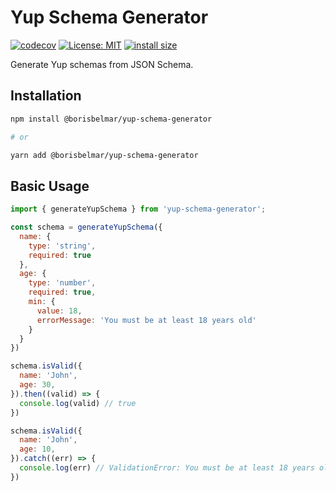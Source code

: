 # Yup Schema Generator

[![codecov](https://codecov.io/gh/borisbelmar/yup-schema-generator/branch/main/graph/badge.svg?token=7G8O21M6C3)](https://codecov.io/gh/borisbelmar/yup-schema-generator)
[![License: MIT](https://img.shields.io/badge/License-MIT-yellow.svg)](https://opensource.org/licenses/MIT)
[![install size](https://packagephobia.com/badge?p=@borisbelmar/yup-schema-generator)](https://packagephobia.com/result?p=@borisbelmar/yup-schema-generator)

Generate Yup schemas from JSON Schema.

## Installation

```bash
npm install @borisbelmar/yup-schema-generator

# or

yarn add @borisbelmar/yup-schema-generator
```

## Basic Usage

```js
import { generateYupSchema } from 'yup-schema-generator';

const schema = generateYupSchema({
  name: {
    type: 'string',
    required: true
  },
  age: {
    type: 'number',
    required: true,
    min: {
      value: 18,
      errorMessage: 'You must be at least 18 years old'
    }
  }
})

schema.isValid({
  name: 'John',
  age: 30,
}).then((valid) => {
  console.log(valid) // true
})

schema.isValid({
  name: 'John',
  age: 10,
}).catch((err) => {
  console.log(err) // ValidationError: You must be at least 18 years old
})
```
